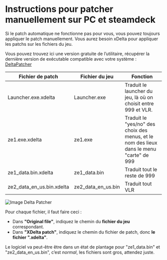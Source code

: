 # Instructions pour patcher manuellement sur PC et steamdeck

Si le patch automatique ne fonctionne pas pour vous, vous pouvez toujours appliquer le patch manuellement. Vous aurez besoin xDelta pour appliquer les patchs sur les fichiers du jeu.

Vous pouvez trouvez ici une version gratuite de l’utilitaire, récupérer la dernière version de exécutable compatible avec votre système : [DeltaPatcher](https://github.com/marco-calautti/DeltaPatcher/releases)


| Fichier de patch              | Fichier du jeu            | Fonction                                                                                 |
|-------------------------------|---------------------------|------------------------------------------------------------------------------------------|
| Launcher.exe.xdelta           | Launcher.exe              | Traduit le launcher du jeu, là où on choisit entre 999 et VLR.                           |
| ze1.exe.xdelta                | ze1.exe                   | Traduit le "yes/no" des choix des menus, et le nom des lieux dans le menu "carte" de 999 |
| ze1_data.bin.xdelta           | ze1_data.bin              | Traduit tout le reste de 999                                                             |
| ze2_data_en_us.bin.xdelta     | ze2_data_en_us.bin        | Traduit tout VLR                                                                         |


![Image Delta Patcher](/jeu/999/jeufr/installation/deltapatcher.webp)

Pour chaque fichier, il faut faire ceci :
- Dans **"Original file"**, indiquez le chemin du **fichier du jeu** correspondant.
- Dans **"XDelta patch"**, indiquez le chemin du fichier de patch, donc **le fichier ".xdelta"**.

Le logiciel va peut-être être dans un état de plantage pour "ze1_data.bin" et "ze2_data_en_us.bin", c’est *normal*, les fichiers sont gros, attendez juste.
